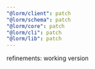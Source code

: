 ```yaml
---
"@lorm/client": patch
"@lorm/schema": patch
"@lorm/core": patch
"@lorm/cli": patch
"@lorm/lib": patch
---
```


refinements: working version
